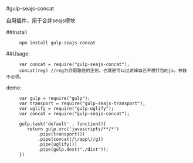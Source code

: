 #gulp-seajs-concat

自用插件，用于合并seajs模块

##Install 

         npm install gulp-seajs-concat

##Usage:

         var concat = require("gulp-seajs-concat");
         concat(reg) //reg为匹配路径的正则，也就是可以过滤掉自己不想打包的js，参数不必须。
         
demo:
         
         var gulp = require("gulp");
         var transport = require("gulp-seajs-transport");
         var uglify = require("gulp-uglify");
         var concat = require("gulp-seajs-concat");
         
         gulp.task('default' , function(){
            return gulp.src('javascripts/**/*')
                .pipe(transport())
                .pipe(concat(/\/app\//g))
                .pipe(uglify())
                .pipe(gulp.dest("./dist"));
         })
